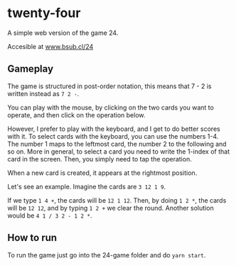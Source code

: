 # twenty-four

A simple web version of the game 24.

Accesible at www.bsub.cl/24

## Gameplay

The game is structured in post-order notation, this means that 7 - 2 is written instead as `7 2 -`.

You can play with the mouse, by clicking on the two cards you want to operate, and then click on the operation below.

However, I prefer to play with the keyboard, and I get to do better scores with it. To select cards with the keyboard, you can use the numbers 1-4. The number 1 maps to the leftmost card, the number 2 to the following and so on. More in general, to select a card you need to write the 1-index of that card in the screen. Then, you simply need to tap the operation.

When a new card is created, it appears at the rightmost position.

Let's see an example. Imagine the cards are `3 12 1 9`.

If we type `1 4 +`, the cards will be `12 1 12`. Then, by doing `1 2 *`, the cards will be `12 12`, and by typing `1 2 +` we clear the round.
Another solution would be `4 1 / 3 2 - 1 2 *`.


## How to run

To run the game just go into the 24-game folder and do `yarn start`.



